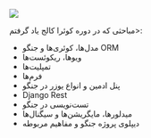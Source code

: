 <a href="https://quera.org/certificate/GDMyloqd/"><img src="https://quera.org/media/public/quera_certificate/7fe22a73e978449dba17d1ee6dcfc029.jpg" /></a>

مباحثی که در دوره کوئرا کالج یاد گرفتم>:
<ul>
<li>مدل‌ها، کوئری‌ها و جنگو ORM
<li>ویوها، ریکوئست‌ها 
<li>تمپلیت‌ها
<li>فرم‌ها
<li>پنل ادمین و انواع یوزر در جنگو
<li>Django Rest
<li>تست‌نویسی در جنگو
<li>میدلورها، مایگریشن‌ها و سیگنال‌ها
<li>دیپلوی پروژه جنگو و مفاهیم مربوطه
<ul />

